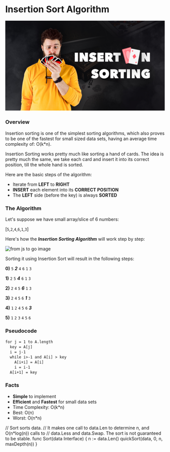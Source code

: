 # Insertion Sort Algorithm

<img alt="from js to go image" src="https://github.com/algorithms-go/insertion-sort/blob/master/thumb.jpg?raw=true" width="600"/>

### Overview

Insertion sorting is one of the simplest sorting algorithms, which
also proves to be one of the fastest for small sized data sets, having
an average time complexity of: O(k*n).

Insertion Sorting works pretty much like sorting a hand of cards.
The idea is pretty much the same, we take each card and
insert it into its correct position, till the whole hand is
sorted.

Here are the basic steps of the algorithm:

- Iterate from **LEFT** to **RIGHT**
- **INSERT** each element into its **CORRECT POSITION**
- The **LEFT** side (before the key) is always **SORTED**

### The Algorithm

Let's suppose we have small array/slice of 6 numbers:

[`5`,`2`,`4`,`6`,`1`,`3`]

Here's how the ***Insertion Sorting Algorithm*** will work step by step:

<img alt="from js to go image" src="https://github.com/algorithms-go/insertion-sort/blob/master/insertion-sort.gif?raw=true" width="600"/>


Sorting it using Insertion Sort will result in the
following steps:

**0)** `5` ***2*** `4` `6` `1` `3`

**1)** `2` `5` ***4*** `6` `1` `3`

**2)** `2` `4` `5` ***6*** `1` `3`

**3)** `2` `4` `5` `6` ***1*** `3`

**4)** `1` `2` `4` `5` `6` ***3***

**5)** `1` `2` `3` `4` `5` `6`

### Pseudocode

```
for j = 1 to A.length
  key = A[j]
  i = j-1
  while i>-1 and A[i] > key
    A[i+i] = A[i]
    i = i-1
  A[i+1] = key
```

### Facts

- **Simple** to implement
- **Efficient** and **Fastest** for small data sets
- Time Complexity: O(k*n)
- Best: O(n)
- Worst: O(n*n)


// Sort sorts data.
// It makes one call to data.Len to determine n, and O(n*log(n)) calls to
// data.Less and data.Swap. The sort is not guaranteed to be stable.
func Sort(data Interface) {
	n := data.Len()
	quickSort(data, 0, n, maxDepth(n))
}